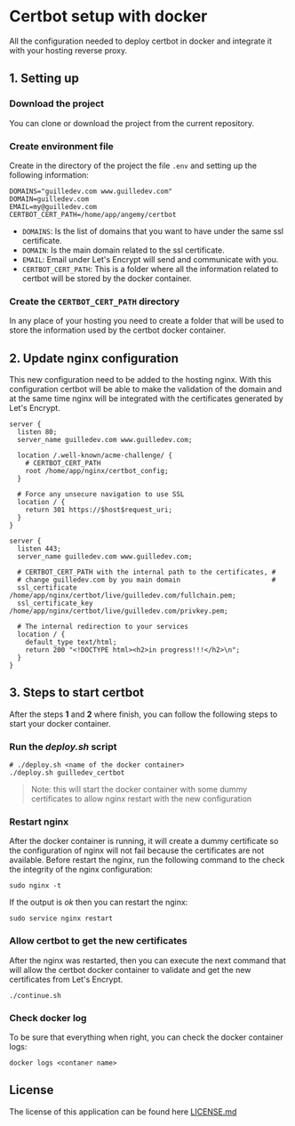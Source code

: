 # Certbot setup with docker

All the configuration needed to deploy certbot in docker and integrate it with your hosting reverse proxy.

## 1. Setting up

### Download the project

You can clone or download the project from the current repository.

### Create environment file

Create in the directory of the project the file `.env` and setting up the following information:

```
DOMAINS="guilledev.com www.guilledev.com"
DOMAIN=guilledev.com
EMAIL=my@guilledev.com
CERTBOT_CERT_PATH=/home/app/angemy/certbot
```

- `DOMAINS`: Is the list of domains that you want to have under the same ssl certificate.
- `DOMAIN`: Is the main domain related to the ssl certificate.
- `EMAIL`: Email under Let's Encrypt will send and communicate with you.
- `CERTBOT_CERT_PATH`: This is a folder where all the information related to certbot will be stored by the docker container.

### Create the `CERTBOT_CERT_PATH` directory

In any place of your hosting you need to create a folder that will be used to store the information used by the certbot docker container.

## 2. Update nginx configuration

This new configuration need to be added to the hosting nginx.
With this configuration certbot will be able to make the validation of the domain and at the same time nginx will be integrated with the certificates generated by Let's Encrypt. 

```
server {
  listen 80;
  server_name guilledev.com www.guilledev.com;

  location /.well-known/acme-challenge/ {
    # CERTBOT_CERT_PATH
    root /home/app/nginx/certbot_config;
  }

  # Force any unsecure navigation to use SSL
  location / {
    return 301 https://$host$request_uri;
  }  
}

server {
  listen 443;
  server_name guilledev.com www.guilledev.com;

  # CERTBOT_CERT_PATH with the internal path to the certificates, #
  # change guilledev.com by you main domain                       #
  ssl_certificate /home/app/nginx/certbot/live/guilledev.com/fullchain.pem;
  ssl_certificate_key /home/app/nginx/certbot/live/guilledev.com/privkey.pem;

  # The internal redirection to your services
  location / {
    default_type text/html;
    return 200 "<!DOCTYPE html><h2>in progress!!!</h2>\n";
  }
}
```

## 3. Steps to start certbot

After the steps **1** and **2** where finish, you can follow the following steps to start your docker container.

### Run the *deploy.sh* script

```
# ./deploy.sh <name of the docker container>
./deploy.sh guilledev_certbot
```

> Note: this will start the docker container with some dummy certificates to allow nginx restart with the new configuration

### Restart nginx

After the docker container is running, it will create a dummy certificate so the configuration of nginx will not fail because the certificates are not available.
Before restart the nginx, run the following command to the check the integrity of the nginx configuration:

```
sudo nginx -t
```

If the output is *ok* then you can restart the nginx:

```
sudo service nginx restart
```

### Allow certbot to get the new certificates

After the nginx was restarted, then you can execute the next command that will allow the certbot docker container to validate and get the new certificates from Let's Encrypt.


```
./continue.sh
```

### Check docker log

To be sure that everything when right, you can check the docker container logs:

```
docker logs <contaner name>
```

## License

The license of this application can be found here [LICENSE.md](./LICENSE)
